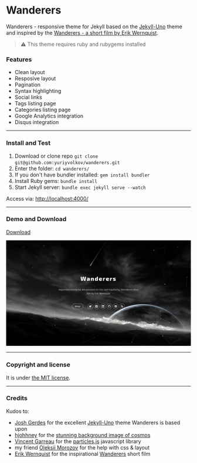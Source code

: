 # Wanderers

Wanderers - responsive theme for Jekyll based on the [Jekyll-Uno](https://github.com/joshgerdes/jekyll-uno) theme and inspired by the [Wanderers - a short film by Erik Wernquist](https://vimeo.com/108650530).

> :warning:
  This theme requires ruby and rubygems installed

### Features

* Clean layout
* Resposive layout
* Pagination
* Syntax highlighting
* Social links
* Tags listing page
* Categories listing page
* Google Analytics integration
* Disqus integration

---

### Install and Test

1. Download or clone repo `git clone git@github.com:yuriyvolkov/wanderers.git`
2. Enter the folder: `cd wanderers/`
3. If you don't have bundler installed: `gem install bundler`
3. Install Ruby gems: `bundle install`
4. Start Jekyll server: `bundle exec jekyll serve --watch`

Access via: [http://localhost:4000/](http://localhost:4000/)

---

### Demo and Download

[Download](https://github.com/yuriyvolkov/wanderers/archive/master.zip)

![Wanderers - free Jekyll theme](/screenshot.png)

---

### Copyright and license

It is under [the MIT license](/LICENSE).

---

### Credits

Kudos to:
* [Josh Gerdes](http://github.com/joshgerdes) for the excellent [Jekyll-Uno](https://github.com/joshgerdes/jekyll-uno) theme Wanderers is based upon
* [hjohhney](https://www.flickr.com/photos/53859664@N05/) for the [stunning background image of cosmos](https://www.flickr.com/photos/53859664@N05/4985742088/in/photolist-8Azequ-dUTeQ-dRFnn7-4WyoT-5nP2AJ-9KCEau-8Xa8R7-ni5KhF-r4FkV5-8udWST-8hznBm-4gTsCD-7iqYp9-6ogf7R-umnQwQ-4gTsEX-9qVpJX-ccTJDw-4n6Rus-hRE1NF-aZjLtZ-nwsHAX-bPfth-9rkZaG-2bzcLQ-piYPGY-6WE5JD-7ytAxd-fimipq-5fyfJ-8gSUnV-kjDBxp-qE6ghg-nzJwtk-nQKzPf-bvMPWn-76r4n3-68Nh65-gAvKo-9w6yFT-6cXYuE-aDz3Be-Bw5eK-eYF6u7-qjRAcp-w4JDy-iXSjP2-4PbReg-gAfq18-6hgt2x/)
* [Vincent Garreau](https://github.com/VincentGarreau) for the [particles.js](https://github.com/VincentGarreau/particles.js) javascript library
* my friend [Oleksii Morozov](https://github.com/JaySneg) for the help with css & layout
* [Erik Wernquist](https://vimeo.com/erikwernquist) for the inspirational [Wanderers](https://vimeo.com/108650530) short film

